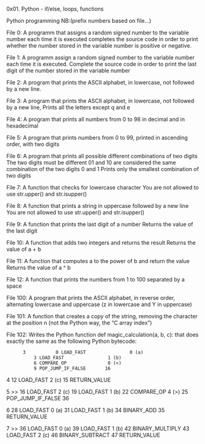 0x01. Python - if/else, loops, functions

Python programming    NB:(prefix numbers based on file...)

File 0: A programm that assigns a random signed number to the variable number each time it is executed completes the source code in order to print whether the number             stored in the variable number is positive or negative.
        
File 1: A programm assign a random signed number to the variable number each time it is executed. Complete the source code in order to print the last digit of the number         stored in the variable number

File 2: A program that prints the ASCII alphabet, in lowercase, not followed by a new line.

File 3: A program that prints the ASCII alphabet, in lowercase, not followed by a new line, Prints all the letters except q and e

File 4: A program that prints all numbers from 0 to 98 in decimal and in hexadecimal

File 5: A program that prints numbers from 0 to 99,  printed in ascending order, with two digits

File 6: A program that prints all possible different combinations of two digits
        The two digits must be different
        01 and 10 are considered the same combination of the two digits 0 and 1
        Prints only the smallest combination of two digits

File 7: A function that checks for lowercase character
        You are not allowed to use str.upper() and str.isupper()
        
File 8: A function that prints a string in uppercase followed by a new line
        You are not allowed to use str.upper() and str.isupper()
        
File 9: A function that prints the last digit of a number
        Returns the value of the last digit
        
File 10:  A function that adds two integers and returns the result
          Returns the value of a + b
          
File 11: A function that computes a to the power of b and return the value
          Returns the value of a ^ b
          
File 12: A function that prints the numbers from 1 to 100 separated by a space

File 100: A program that prints the ASCII alphabet, in reverse order, alternating lowercase and uppercase (z in lowercase and Y in uppercase)

File 101: A function that creates a copy of the string, removing the character at the position n (not the Python way, the “C array index”)

File 102: Writes the Python function def magic_calculation(a, b, c): that does exactly the same as the following Python bytecode:

          3           0 LOAD_FAST                0 (a)
              3 LOAD_FAST                1 (b)
              6 COMPARE_OP               0 (<)
              9 POP_JUMP_IF_FALSE       16

  4          12 LOAD_FAST                2 (c)
             15 RETURN_VALUE

  5     >>   16 LOAD_FAST                2 (c)
             19 LOAD_FAST                1 (b)
             22 COMPARE_OP               4 (>)
             25 POP_JUMP_IF_FALSE       36

  6          28 LOAD_FAST                0 (a)
             31 LOAD_FAST                1 (b)
             34 BINARY_ADD
             35 RETURN_VALUE

  7     >>   36 LOAD_FAST                0 (a)
             39 LOAD_FAST                1 (b)
             42 BINARY_MULTIPLY
             43 LOAD_FAST                2 (c)
             46 BINARY_SUBTRACT
             47 RETURN_VALUE
